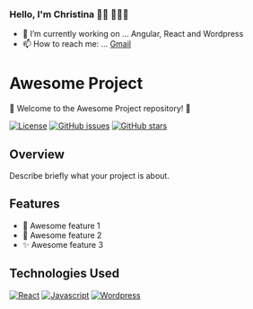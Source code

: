 ### Hello, I'm Christina 👋🏻 👩🏻‍💻


- 🔭 I’m currently working on ... Angular, React and Wordpress
- 📫 How to reach me: ... [Gmail](christinalorenzomontes@gmail.com)

# Awesome Project

🌟 Welcome to the Awesome Project repository! 🌟

[![License](https://img.shields.io/badge/license-MIT-blue.svg)](LICENSE)
[![GitHub issues](https://img.shields.io/github/issues/yourusername/awesome-project)](https://github.com/yourusername/awesome-project/issues)
[![GitHub stars](https://img.shields.io/github/stars/yourusername/awesome-project)](https://github.com/yourusername/awesome-project/stargazers)

## Overview

Describe briefly what your project is about.

## Features

- 🚀 Awesome feature 1
- 🌈 Awesome feature 2
- ✨ Awesome feature 3

## Technologies Used

[![React](https://img.shields.io/badge/Tech1-Blue.svg)](https://example.com/tech1)
[![Javascript](https://img.shields.io/badge/Tech2-Green.svg)](https://example.com/tech2)
[![Wordpress](https://img.shields.io/badge/Tech3-Orange.svg)](https://example.com/tech3)
